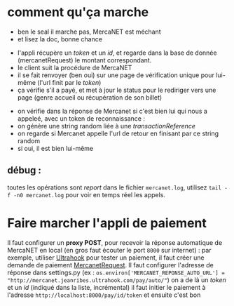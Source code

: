 # comment qu'ça marche
 * ben le seal il marche pas, MercaNET est méchant
 * et lisez la doc, bonne chance
 
 - l'appli récupère un *token* et un *id*, et regarde dans la base de donnée (mercanetRequest) le montant correspondant.
  - le client suit la procédure de MercaNET
 - il se fait renvoyer (ben oui) sur une page de vérification unique pour lui-même (l'url finit par le *token*)
 - ça vérifie s'il a payé, et met à jour le status pour le rediriger vers une page (genre accueil ou récupération de son billet)
  * on vérifie dans la réponse de Mercanet si c'est bien lui qui nous a appeleé, avec un token de reconnaissance :
  * on génère une string random liée à une *transactionReference*
  * on regarde si Mercanet appelle l'url de retour en finisant par ce string random
   * si oui, il est bien lui-même
   
## débug :
  toutes les opérations sont *report* dans le fichier ``mercanet.log``, utilisez ``tail -f -n0 mercanet.log`` pour voir en temps réel les appels.
# Faire marcher l'appli de paiement
 Il faut configurer un **proxy POST**, pour recevoir la réponse automatique de MercaNET en local
 (en gros faut écouter le port ``8000`` sur internet) : par exemple, utiliser [Ultrahook](http://www.ultrahook.com/)
 pour tester un paiement, il faut créer une demande de paiement [MercanetRequest](http://localhost:8000/admin/mercanet/transactionrequest/). Il faut configurer l'adresse de réponse dans settings.py (ex : ``os.environ['MERCANET_REPONSE_AUTO_URL'] = "http://mercanet.jeanribes.ultrahook.com/pay/auto/"``)
 on a de là un *token* et un *id* (indiqué dans la liste, incrémental)
 il faut initier le paiement à l'adresse ``http://localhost:8000/pay/id/token``
 et ensuite c'est bon
